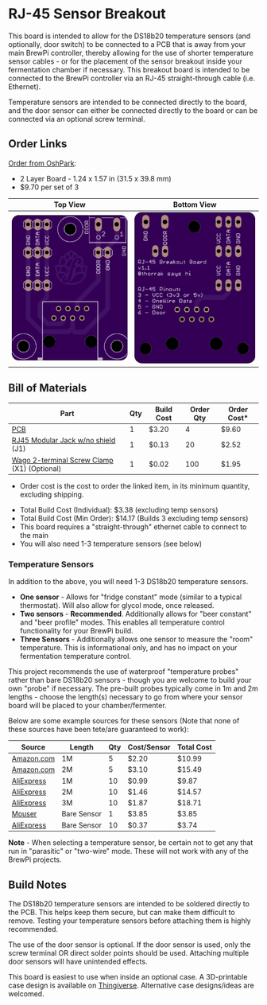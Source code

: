 RJ-45 Sensor Breakout
=====================

This board is intended to allow for the DS18b20 temperature sensors (and optionally, door switch) to be connected to a PCB that is away from your main BrewPi controller, thereby allowing for the use of shorter temperature sensor cables - or for the placement of the sensor breakout inside your fermentation chamber if necessary. This breakout board is intended to be connected to the BrewPi controller via an RJ-45 straight-through cable (i.e. Ethernet).

Temperature sensors are intended to be connected directly to the board, and the door sensor can either be connected directly to the board or can be connected via an optional screw terminal.

Order Links
-----------

[Order from OshPark](https://oshpark.com/shared_projects/5gqoDyRn):

- 2 Layer Board - 1.24 x 1.57 in (31.5 x 39.8 mm)
- $9.70 per set of 3

| Top View          | Bottom View          |
| ----------------- |:--------------------:|
| ![Board Top][top] | ![Board Bottom][bot] |

[top]: imgs/RJ-45%20Top.png "Board Top"
[bot]: imgs/RJ-45%20Bottom.png "Board Bottom"


Bill of Materials
-----------------

| Part                                                         | Qty  | Build Cost | Order Qty | Order Cost* |
| ------------------------------------------------------------ | ---- | ---------- | --------- | ----------- |
| [PCB](https://oshpark.com/shared_projects/5gqoDyRn)          | 1    | $3.20      | 4         | $9.60       |
| [RJ45 Modular Jack w/no shield](https://www.aliexpress.com/item/32736146888.html) (J1) | 1    | $0.13      | 20        | $2.52       |
| [Wago 2-terminal Screw Clamp](https://www.aliexpress.com/item/32700056337.html) (X1) (Optional) | 1    | $0.02      | 100       | $1.95       |

* Order cost is the cost to order the linked item, in its minimum quantity, excluding shipping.

- Total Build Cost (Individual): $3.38 (excluding temp sensors)
- Total Build Cost (Min Order): $14.17 (Builds 3 excluding temp sensors)
- This board requires a "straight-through" ethernet cable to connect to the main 
- You will also need 1-3 temperature sensors (see below)

### Temperature Sensors

In addition to the above, you will need 1-3 DS18b20 temperature sensors. 

- **One sensor** - Allows for "fridge constant" mode (similar to a typical thermostat). Will also allow for glycol mode, once released.
- **Two sensors** - **Recommended**. Additionally allows for "beer constant" and "beer profile" modes. This enables all temperature control functionality for your BrewPi build.
- **Three Sensors** - Additionally allows one sensor to measure the "room" temperature. This is informational only, and has no impact on your fermentation temperature control. 

This project recommends the use of waterproof "temperature probes" rather than bare DS18b20 sensors - though you are welcome to build your own "probe" if necessary. The pre-built probes typically come in 1m and 2m lengths - choose the length(s) necessary to go from where your sensor board will be placed to your chamber/fermenter. 

Below are some example sources for these sensors (Note that none of these sources have been tete/are guaranteed to work):

| Source                                                       | Length      | Qty  | Cost/Sensor | Total Cost |
| ------------------------------------------------------------ | ----------- | ---- | ----------- | ---------- |
| [Amazon.com](https://www.amazon.com/HiLetgo-DS18B20-Temperature-Stainless-Waterproof/dp/B00M1PM55K/ref=sr_1_3?dchild=1&keywords=ds18b20+1m&qid=1591113228&sr=8-3) | 1M          | 5    | $2.20       | $10.99     |
| [Amazon.com](https://www.amazon.com/Vktech-Waterproof-Digital-Temperature-DS18b20/dp/B00EU70ZL8/ref=sr_1_3?dchild=1&keywords=ds18b20+2m&qid=1591113387&sr=8-3) | 2M          | 5    | $3.10       | $15.49     |
| [AliExpress](https://www.aliexpress.com/item/32827810300.html) | 1M          | 10   | $0.99       | $9.87      |
| [AliExpress](https://www.aliexpress.com/item/32827810300.html) | 2M          | 10   | $1.46       | $14.57     |
| [AliExpress](https://www.aliexpress.com/item/32827810300.html) | 3M          | 10   | $1.87       | $18.71     |
| [Mouser]([https://www.mouser.com/ProductDetail/Maxim-Integrated/DS18B20%2b?qs=7H2Jq%252ByxpJKegCKabDbglA%3D%3D](https://www.mouser.com/ProductDetail/Maxim-Integrated/DS18B20%2b?qs=7H2Jq%2ByxpJKegCKabDbglA%3D%3D)) | Bare Sensor | 1    | $3.85       | $3.85      |
| [AliExpress](https://www.aliexpress.com/item/32827810300.html) | Bare Sensor | 10   | $0.37       | $3.74      |

**Note** - When selecting a temperature sensor, be certain not to get any that run in "parasitic" or "two-wire" mode. These will not work with any of the BrewPi projects.





Build Notes
-----------

The DS18b20 temperature sensors are intended to be soldered directly to the PCB. This helps keep them secure, but can make them difficult to remove. Testing your temperature sensors before attaching them is highly recommended.

The use of the door sensor is optional. If the door sensor is used, only the screw terminal OR direct solder points should be used. Attaching multiple door sensors will have unintended effects.

This board is easiest to use when inside an optional case. A 3D-printable case design is available on [Thingiverse](https://www.thingiverse.com/thing:2954861). Alternative case designs/ideas are welcomed.


